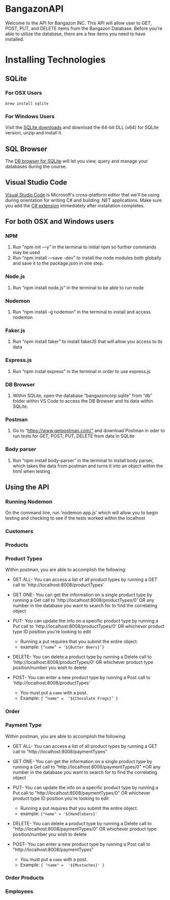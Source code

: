 # BangazonAPI

Welcome to the API for Bangazon INC. This API will allow user to GET, POST, PUT, and DELETE items from the Bangazon Database. Before you're able to utilize the database, there are a few items you need to have installed.

# Installing Technologies

## SQLite

### For OSX Users

```
brew install sqlite
```

### For Windows Users

Visit the [SQLite downloads](https://www.sqlite.org/download.html) and download the 64-bit DLL (x64) for SQLite version, unzip and install it.

## SQL Browser

The [DB browser for SQLite](http://sqlitebrowser.org/) will let you view, query and manage your databases during the course.

## Visual Studio Code

[Visual Studio Code](https://code.visualstudio.com/download) is Microsoft's cross-platform editor that we'll be using during orientation for writing C# and building .NET applications. Make sure you add the [C# extension](https://code.visualstudio.com/Docs/languages/csharp) immediately after installation completes.

## For both OSX and Windows users

### NPM
1. Run “npm init —y” in the terminal to initial npm so further commands may be used
2. Run “npm install —save -dev” to install the node modules both globally and save it to the package.json in one step.

### Node.js
  1. Run “npm install node.js” in the terminal to be able to run node

### Nodemon
1. Run  “npm install -g nodemon” in the terminal to install and access nodemon 

### Faker.js
1. Run “npm install faker” to install fakerJS that will allow you access to its data

### Express.js
1. Run “npm instal express” in the terminal in order to use express.js

### DB Browser
1. Within SQLite, open the database “bangazoncorp.sqlite” from “db” folder within VS Code to access the DB Browser and its data within SQLite.

### Postman
1. Go to “https://www.getpostman.com/“ and download Postman in oder to run tests for GET, POST, PUT, DELETE from data in SQLite

### Body parser
1. Run “npm install body-parser” in the terminal to install body parser, which takes the data from postman and turns it into an object within the html when testing


## Using the API

### Running Nodemon
On the command line, run 'nodemon app.js' which will allow you to begin testing and checking to see if the tests worked within the localhost

### Customers


### Products


### Product Types

Within postman, you are able to accomplish the following:

* GET ALL- You can access a list of all product types by running a GET call to 'http://localhost:8008/productTypes'

* GET ONE- You can get the information on a single product type by running a Get call to 'http://localhost:8008/productTypes/0' OR any number in the database you want to search for to find the correlating object

* PUT- You can update the info on a specific product type by running a Put call to 'http://localhost:8008/productTypes/0' OR whichever product type ID position you’re looking to edit 
    - Running a put requires that you submit the entire object.
    - example: `{“name” = ‘${Butter Beers}’}`

* DELETE- You can delete a product type by running a Delete call to 'http://localhost:8008/productTypes/0' OR whichever product type position/number you wish to delete

* POST- You can enter a new product type by running a Post call to 'http://localhost:8008/productTypes'
    * You must put a `name` with a post.
    * Example: `{ “name" =  ‘${Chocolate Frogs}’ }`


### Order

### Payment Type

Within postman, you are able to accomplish the following:

* GET ALL- You can access a list of all product types by running a GET call to "http://localhost:8008/paymentTypes"

* GET ONE- You can get the information on a single product type by running a Get call to "http://localhost:8008/paymentTypes/0" *OR any number in the database you want to search for to find the correlating object

* PUT- You can update the info on a specific product type by running a Put call to "http://localhost:8008/paymentTypes/0" OR whichever product type ID position you're looking to edit 
    - Running a put requires that you submit the entire object.
    - example: `{"name" = '${Handlebars}'`

* DELETE- You can delete a product type by running a Delete call to "http://localhost:8008/paymentTypes/0" OR whichever product type position/number you wish to delete

* POST- You can enter a new product type by running a Post call to "http://localhost:8008/paymentTypes"
    * You must put a `name` with a post.
    * Example: `{ "name" =  '${Mustaches}' }`

### Order Products

### Employees
